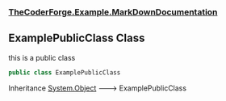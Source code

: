 ### [TheCoderForge.Example.MarkDownDocumentation](TheCoderForge.Example.MarkDownDocumentation.md 'TheCoderForge.Example.MarkDownDocumentation')

## ExamplePublicClass Class

this is a public class

```csharp
public class ExamplePublicClass
```

Inheritance [System.Object](https://docs.microsoft.com/en-us/dotnet/api/System.Object 'System.Object') &#129106; ExamplePublicClass